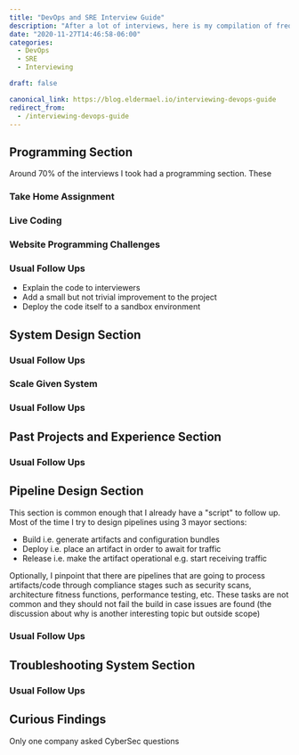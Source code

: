 ```yaml
---
title: "DevOps and SRE Interview Guide"
description: "After a lot of interviews, here is my compilation of frequently asked questions and sections"
date: "2020-11-27T14:46:58-06:00"
categories: 
  - DevOps
  - SRE  
  - Interviewing

draft: false

canonical_link: https://blog.eldermael.io/interviewing-devops-guide
redirect_from:
  - /interviewing-devops-guide
---
```


## Programming Section

Around 70% of the interviews I took had a programming section. These 

### Take Home Assignment

### Live Coding

### Website Programming Challenges

### Usual Follow Ups

- Explain the code to interviewers
- Add a small but not trivial improvement to the project
- Deploy the code itself to a sandbox environment

## System Design Section


### Usual Follow Ups

### Scale Given System

### Usual Follow Ups

## Past Projects and Experience Section

### Usual Follow Ups

## Pipeline Design Section

This section is common enough that I already have a "script" to follow up. Most of the time I try to design pipelines
using 3 mayor sections:

- Build i.e. generate artifacts and configuration bundles
- Deploy i.e. place an artifact in order to await for traffic
- Release i.e. make the artifact operational e.g. start receiving traffic

Optionally, I pinpoint that there are pipelines that are going to process artifacts/code through compliance stages
such as security scans, architecture fitness functions, performance testing, etc. These tasks are not common and
they should not fail the build in case issues are found (the discussion about why is another interesting topic but
outside scope)

### Usual Follow Ups

## Troubleshooting System Section

### Usual Follow Ups

## Curious Findings

Only one company asked CyberSec questions